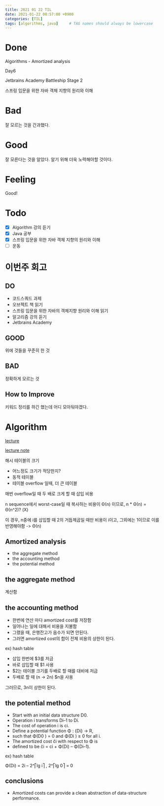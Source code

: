 ```yaml
---
title: 2021 01 22 TIL
date: 2021-01-22 08:57:00 +0900
categories: [TIL]
tags: [algorithms, java]     # TAG names should always be lowercase
---
```


# Done

Algorithms - Amortized analysis

Day6

Jetbrains Academy Battleship Stage 2

스프링 입문을 위한 자바 객체 지향의 원리와 이해

# Bad

잘 모르는 것을 간과했다.

# Good

잘 모른다는 것을 알았다. 알기 위해 더욱 노력해야할 것이다.

# Feeling

Good!

# Todo

- [x] Algorithm 강의 듣기
- [x] Java 공부
- [x] 스프링 입문을 위한 자바 객체 지향의 원리와 이해
- [ ] 운동

# 이번주 회고

## DO

- 코드스쿼드 과제
- 오브젝트 책 읽기
- 스프링 입문을 위한 자바의 객체지향 원리와 이해 읽기
- 알고리즘 강의 듣기
- Jetbrains Academy 

## GOOD

위에 것들을 꾸준히 한 것

## BAD

정확하게 모르는 것

## How to Improve

키워드 정리를 하긴 했는데 어디 모아둬야겠다.

# Algorithm

[lecture](https://youtu.be/qh5lSHCBiRs)

[lecture note](https://ocw.mit.edu/courses/electrical-engineering-and-computer-science/6-046j-introduction-to-algorithms-sma-5503-fall-2005/video-lectures/lecture-13-amortized-algorithms-table-doubling-potential-method/lec13.pdf)

해시 테이블의 크기

- 어느정도 크기가 적당한지?
- 동적 테이블
- 테이블 overflow 일때, 더 큰 테이블

매번 overflow일 때 두 배로 크게 할 때 삽입 비용

n sequence에서 worst-case일 때 복사하는 비용이 Θ(n) 이므로, n * Θ(n) = Θ(n^2)? (X)

이 경우, n중에 i를 삽입할 때 2의 거듭제곱일 때만 비용이 i이고, 그외에는 1이므로 이를 반영해야함
-> Θ(n)

## Amortized analysis

- the aggregate method
- the accounting method
- the potential method

## the aggregate method

계산함

## the accounting method

- 한번에 연산 마다 amortized cost를 저장함
- 일어나는 일에 대해서 비용을 지불함
- 그랬을 때, 은행잔고가 음수가 되면 안된다.
- 그러면 amortized cost의 합이 전체 비용의 상한이 된다.

ex) hash table

- 삽입 한번에 $3를 저금
- 바로 삽입할 때 $1 사용
- $2는 테이블 크기를 두배로 할 때를 대비에 저금
- 두배로 할 때 (n -> 2n) $n을 사용

그러므로, 3n이 상한이 된다.

## the potential method

- Start with an initial data structure D0.
- Operation i transforms Di–1 to Di.
- The cost of operation i is ci.
- Define a potential function Φ : {Di} → R,
- such that Φ(D0 ) = 0 and Φ(Di ) ≥ 0 for all i.
- The amortized cost ĉi with respect to Φ is
- defined to be ĉi = ci + Φ(Di) – Φ(Di–1). 

ex) hash table

Φ(Di) = 2i – 2^⎡lg i⎤ , 2^⎡lg 0⎤ = 0

## conclusions

- Amortized costs can provide a clean abstraction of data-structure performance.
